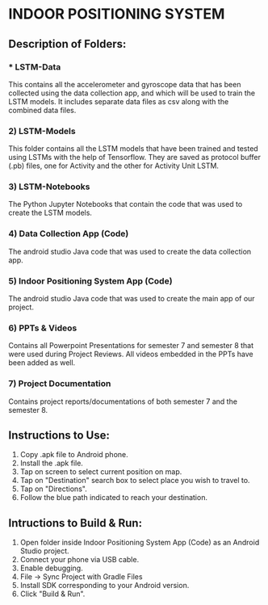 # INDOOR POSITIONING SYSTEM


## Description of Folders:
### * LSTM-Data
This contains all the accelerometer and gyroscope data that has been collected using the data collection app, and which will be used to train the LSTM models.
It includes separate data files as csv along with the combined data files.

### 2) LSTM-Models
This folder contains all the LSTM models that have been trained and tested using LSTMs with the help of Tensorflow.
They are saved as protocol buffer (.pb) files, one for Activity and the other for Activity Unit LSTM.

### 3) LSTM-Notebooks
The Python Jupyter Notebooks that contain the code that was used to create the LSTM models.

### 4) Data Collection App (Code)
The android studio Java code that was used to create the data collection app.

### 5) Indoor Positioning System App (Code)
The android studio Java code that was used to create the main app of our project.

### 6) PPTs & Videos
Contains all Powerpoint Presentations for semester 7 and semester 8 that were used during Project Reviews.
All videos embedded in the PPTs have been added as well.

### 7) Project Documentation
Contains project reports/documentations of both semester 7 and the semester 8.


## Instructions to Use:
1. Copy .apk file to Android phone.
2. Install the .apk file.
3. Tap on screen to select current position on map.
4. Tap on "Destination" search box to select place you wish to travel to.
5. Tap on "Directions".
6. Follow the blue path indicated to reach your destination.


## Intructions to Build & Run:
1. Open folder inside Indoor Positioning System App (Code) as an Android Studio project.
2. Connect your phone via USB cable.
3. Enable debugging.
4. File -> Sync Project with Gradle Files
5. Install SDK corresponding to your Android version.
6. Click "Build & Run".
